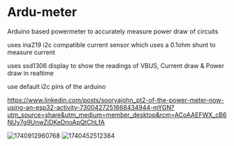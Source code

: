 # Ardu-meter
Arduino based powermeter to accurately measure power draw of circuits 

uses ina219 i2c compatible current sensor which uses a 0.1ohm shunt to measure current 

uses ssd1306 display to show the readings of VBUS, Current draw & Power draw in realtime 

use default i2c pins of the arduino 




https://www.linkedin.com/posts/sooryajohn_pt2-of-the-power-meter-now-using-an-esp32-activity-7300427251668434944-mYGN?utm_source=share&utm_medium=member_desktop&rcm=ACoAAEFWX_cB6NUy7g9UnwZiDKeDnoApQtChLfA




![1740912960768](https://github.com/user-attachments/assets/a5b532ed-4ee5-42ea-b846-1b673e6fc9da)
![1740452512384](https://github.com/user-attachments/assets/ac38430c-6a8c-4615-955a-afeba3d3275d)
